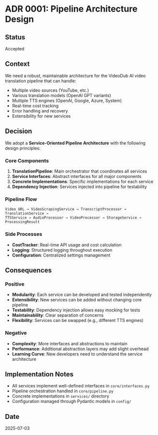 # ADR 0001: Pipeline Architecture Design

## Status
Accepted

## Context
We need a robust, maintainable architecture for the VideoDub AI video translation pipeline that can handle:
- Multiple video sources (YouTube, etc.)
- Various translation models (OpenAI GPT variants)
- Multiple TTS engines (OpenAI, Google, Azure, System)
- Real-time cost tracking
- Error handling and recovery
- Extensibility for new services

## Decision
We adopt a **Service-Oriented Pipeline Architecture** with the following design principles:

### Core Components
1. **TranslationPipeline**: Main orchestrator that coordinates all services
2. **Service Interfaces**: Abstract interfaces for all major components
3. **Concrete Implementations**: Specific implementations for each service
4. **Dependency Injection**: Services injected into pipeline for testability

### Pipeline Flow
```
Video URL → VideoScrapingService → TranscriptProcessor → TranslationService → 
TTSService → AudioProcessor → VideoProcessor → StorageService → ProcessingResult
```

### Side Processes
- **CostTracker**: Real-time API usage and cost calculation
- **Logging**: Structured logging throughout execution
- **Configuration**: Centralized settings management

## Consequences

### Positive
- **Modularity**: Each service can be developed and tested independently
- **Extensibility**: New services can be added without changing core pipeline
- **Testability**: Dependency injection allows easy mocking for tests
- **Maintainability**: Clear separation of concerns
- **Flexibility**: Services can be swapped (e.g., different TTS engines)

### Negative
- **Complexity**: More interfaces and abstractions to maintain
- **Performance**: Additional abstraction layers may add slight overhead
- **Learning Curve**: New developers need to understand the service architecture

## Implementation Notes
- All services implement well-defined interfaces in `core/interfaces.py`
- Pipeline orchestration handled in `core/pipeline.py`
- Concrete implementations in `services/` directory
- Configuration managed through Pydantic models in `config/`

## Date
2025-07-03